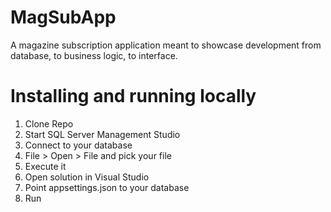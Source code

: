 # MagSubApp

A magazine subscription application meant to showcase development from database, to business logic, to interface. 

# Installing and running locally

1. Clone Repo
2. Start SQL Server Management Studio
3. Connect to your database
4. File > Open > File and pick your file
5. Execute it
6. Open solution in Visual Studio
7. Point appsettings.json to your database
8. Run
